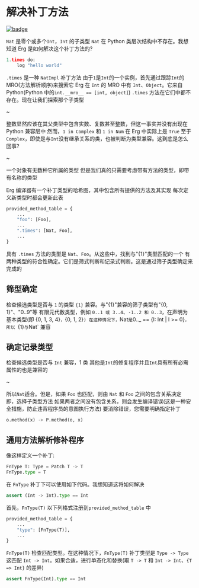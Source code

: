 # 解决补丁方法

[![badge](https://img.shields.io/endpoint.svg?url=https%3A%2F%2Fgezf7g7pd5.execute-api.ap-northeast-1.amazonaws.com%2Fdefault%2Fsource_up_to_date%3Fowner%3Derg-lang%26repos%3Derg%26ref%3Dmain%26path%3Ddoc/EN/compiler/trait_method_resolving.md%26commit_hash%3D06f8edc9e2c0cee34f6396fd7c64ec834ffb5352)](https://gezf7g7pd5.execute-api.ap-northeast-1.amazonaws.com/default/source_up_to_date?owner=erg-lang&repos=erg&ref=main&path=doc/EN/compiler/trait_method_resolving.md&commit_hash=06f8edc9e2c0cee34f6396fd7c64ec834ffb5352)

`Nat` 是零个或多个`Int`，`Int` 的子类型
`Nat` 在 Python 类层次结构中不存在。我想知道 Erg 是如何解决这个补丁方法的?

```python
1.times do:
    log "hello world"
```

`.times` 是一种 `NatImpl` 补丁方法
由于`1`是`Int`的一个实例，首先通过跟踪`Int`的MRO(方法解析顺序)来搜索它
Erg 在 `Int` 的 MRO 中有 `Int`、`Object`。它来自 Python(Python 中的`int.__mro__ == [int, object]`)
`.times` 方法在它们中都不存在。现在让我们探索那个子类型

~

整数显然应该在其父类型中包含实数、复数甚至整数，但这一事实并没有出现在 Python 兼容层中
然而，`1 in Complex` 和 `1 in Num` 在 Erg 中实际上是 `True`
至于`Complex`，即使是与`Int`没有继承关系的类，也被判断为类型兼容。这到底是怎么回事?

~

一个对象有无数种它所属的类型
但是我们真的只需要考虑带有方法的类型，即带有名称的类型

Erg 编译器有一个补丁类型的哈希图，其中包含所有提供的方法及其实现
每次定义新类型时都会更新此表

```python
provided_method_table = {
    ...
    "foo": [Foo],
    ...
    ".times": [Nat, Foo],
    ...
}
```

具有 `.times` 方法的类型是 `Nat`、`Foo`。从这些中，找到与"{1}"类型匹配的一个
有两种类型的符合性确定。它们是筛式判断和记录式判断。这是通过筛子类型确定来完成的

## 筛型确定

检查候选类型是否与 `1` 的类型 `{1}` 兼容。与"{1}"兼容的筛子类型有"{0, 1}"、"0..9"等
有限元代数类型，例如 `0..1 或 3..4`、`-1..2 和 0..3`，在声明为基本类型(即 {0, 1, 3, 4}`，`{0, 1, 2}`)
在这种情况下，`Nat` 是 `0.._ == {I: Int | I >= 0}`，所以 `{1}` 与 `Nat` 兼容

## 确定记录类型

检查候选类型是否与 `Int` 兼容，1 类
其他是`Int`的修复程序并且`Int`具有所有必需属性的也是兼容的

~

所以`Nat`适合。但是，如果 `Foo` 也匹配，则由 `Nat` 和 `Foo` 之间的包含关系决定
即，选择子类型方法
如果两者之间没有包含关系，则会发生编译错误(这是一种安全措施，防止违背程序员的意图执行方法)
要消除错误，您需要明确指定补丁

```python
o.method(x) -> P.method(o, x)
```

## 通用方法解析修补程序

像这样定义一个补丁: 

```python
FnType T: Type = Patch T -> T
FnType.type = T
```

在 `FnType` 补丁下可以使用如下代码。我想知道这将如何解决

```python
assert (Int -> Int).type == Int
```

首先，`FnType(T)` 以下列格式注册到`provided_method_table` 中

```python
provided_method_table = {
    ...
    "type": [FnType(T)],
    ...
}
```

`FnType(T)` 检查匹配类型。在这种情况下，`FnType(T)` 补丁类型是 `Type -> Type`
这匹配 `Int -> Int`。如果合适，进行单态化和替换(取 `T -> T` 和 `Int -> Int`、`{T => Int}` 的差异)

```python
assert FnType(Int).type == Int
```